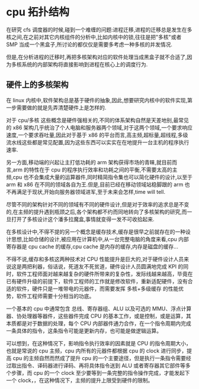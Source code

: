 # cpu 拓扑结构
在研究 cfs 调度器的时候,碰到一个难缠的问题:进程迁移,进程的迁移总是发生在多核之间,在之前对其它内核组件的分析中,比如内核中的锁,往往是把"多核"或者 SMP 当成一个黑盒子,所讨论的都仅仅是需要多考虑一种多核的并发情况.   

但是,在分析进程的迁移时,再把多核架构对应的软件处理当成黑盒子就不合适了,因为多核系统的内部架构将直接影响到进程在核心上的调度行为.  


## 硬件上的多核架构
在 linux 内核中,软件架构总是基于硬件的抽象,因此,想要研究内核中的软件实现,第一步需要做的就是先弄清楚硬件上是怎样的.  

对于 cpu/多核 这些概念是硬件强相关的,不同的体系架构自然是天差地别,最常见的 x86 架构几乎统治了个人电脑和服务器两个领域,对于这两个领域,一个要求响应速度,一个要求吞吐量,因此对于基于 x86 的平台而言,高主频,超标量,超线程,多级流水线这些都是常见配置,因为这些东西可以实实在在地提升一台主机的程序执行速率.  

另一方面,移动端的兴起让主打低功耗的 arm 架构获得市场的青睐,就目前而言,arm 的特性在于 cpu 的程序执行效率和功耗之间的平衡,不需要太高的主频,cpu 也不会集成大量的运算器件,同时精简指令集也可以简化硬件的设计,以至于 arm 和 x86 在不同的领域各自为王.但是,目前已经在移动领域站稳脚跟的 arm 也不再满足于现状,开始向服务器领域进军,至于未来会怎样,time will tell.  

尽管不同的架构针对不同的领域有不同的硬件设计,但是对于效率的追求总是不变的,在主频的提升遇到瓶颈之后,各个架构都不约而同地转向了多核架构的研究,而一旦打开了多核设计这个潘多拉魔盒,事情就变得一发不可收拾起来.  

在多核设计中,不得不提的另一个概念是缓存技术,缓存是很早之前就存在的一种设计思想,比如仓储的设计,被应用在计算机中,从一台完整电脑的角度来看,cpu 内部寄存器是 cpu cache 的缓存,cpu cache 是内存的缓存,内存是磁盘的缓存...  

不得不说,缓存和多核这两种技术对 CPU 性能提升是巨大的,对于硬件设计人员来说这是两把利器，俗话说，死道友不死贫道，硬件设计人员圆满地完成 KPI 的同时，软件工程师面对越来越复杂的硬件所带来的复杂性，发际线越来越高，毕竟在已有硬件升级的前提下，软件工程师的工作就是修改软件，重新适配硬件，没有合适的软件，硬件只是一堆带电的元器件，而需要发挥 多核+多级缓存 的性能优势，软件工程师需要十分相当的功底。  

一个基本的 cpu 中通常包含 总线、寄存器组、ALU 以及可选的 MMU、浮点计算器、协处理器等器件，这些器件完成 CPU 的基本工作，或是控制，或是运算，其本质都是对于数据的处理，每个 CPU 内部器件通力合作，在一个指令周期内完成一条具体的指令，这条指令可能是更新内存，也可能是做逻辑运算。   

可以想到，在这种情况下，影响指令执行效率的因素就是 CPU 的指令周期大小，也就是常说的 cpu 主频，cpu 内所有的元器件都根据 cpu 的 clock 进行同步，提高 cpu 的主频自然而然成了提升 cpu 的一个主要途径，但是执行一条指令需要经过取出指令、译码器进行译码、再将具体指令送到 ALU 或者寄存器其它部件等多个步骤，而 cpu 的一个 clock 至少要等到一条完整的指令操作完成，才能发起下一个 clock，，在这种情况下，主频的提升上限受到硬件的限制。  




